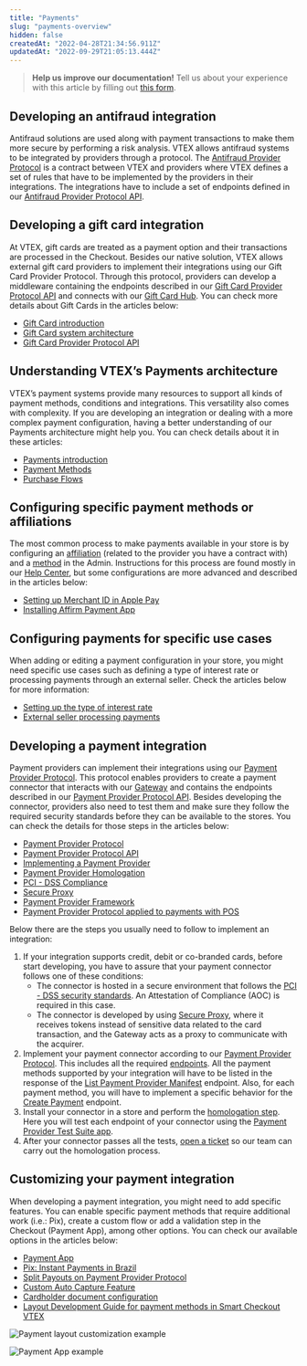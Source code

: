 ```yaml
---
title: "Payments"
slug: "payments-overview"
hidden: false
createdAt: "2022-04-28T21:34:56.911Z"
updatedAt: "2022-09-29T21:05:13.444Z"
---
```


> **Help us improve our documentation!** Tell us about your experience with this article by filling out [this form](https://forms.gle/fQoELRA1yfKDqmAb8).

## Developing an antifraud integration

Antifraud solutions are used along with payment transactions to make them more secure by performing a risk analysis. VTEX allows antifraud systems to be integrated by providers through a protocol. The [Antifraud Provider Protocol](https://help.vtex.com/en/tutorial/antifraud-provider--4aZtmdpgFikcsQomWyqAOq) is a contract between VTEX and providers where VTEX defines a set of rules that have to be implemented by the providers in their integrations. The integrations have to include a set of endpoints defined in our [Antifraud Provider Protocol API](https://developers.vtex.com/docs/api-reference/antifraud-provider-protocol#overview).

## Developing a gift card integration

At VTEX, gift cards are treated as a payment option and their transactions are processed in the Checkout. Besides our native solution, VTEX allows external gift card providers to implement their integrations using our Gift Card Provider Protocol. Through this protocol, providers can develop a middleware containing the endpoints described in our [Gift Card Provider Protocol API](https://developers.vtex.com/docs/api-reference/giftcard-provider-protocol#overview) and connects with our [Gift Card Hub](https://developers.vtex.com/docs/api-reference/giftcard-hub-api#overview). You can check more details about Gift Cards in the articles below:

- [Gift Card introduction](https://developers.vtex.com/docs/guides/gift-card-integration-guide)
- [Gift Card system architecture](https://developers.vtex.com/vtex-rest-api/docs/gift-card-integration-guide-system-architecture)
- [Gift Card Provider Protocol API](https://developers.vtex.com/docs/api-reference/giftcard-provider-protocol#overview)

## Understanding VTEX’s Payments architecture

VTEX’s payment systems provide many resources to support all kinds of payment methods, conditions and integrations. This versatility also comes with complexity. If you are developing an integration or dealing with a more complex payment configuration, having a better understanding of our Payments architecture might help you. You can check details about it in these articles:

- [Payments introduction](https://developers.vtex.com/vtex-rest-api/docs/payments-integration-guide)
- [Payment Methods](https://developers.vtex.com/vtex-rest-api/docs/payments-integration-payment-methods)
- [Purchase Flows](https://developers.vtex.com/vtex-rest-api/docs/payments-integration-purchase-flows)

## Configuring specific payment methods or affiliations

The most common process to make payments available in your store is by configuring an [affiliation](https://help.vtex.com/tutorial/registering-gateway-affiliations--tutorials_444) (related to the provider you have a contract with) and a [method](https://help.vtex.com/en/tutorial/how-to-configure-payment-conditions) in the Admin. Instructions for this process are found mostly in our [Help Center](https://help.vtex.com/subcategory/payment-settings--3tDGibM2tqMyqIyukqmmMw), but some configurations are more advanced and described in the articles below:

- [Setting up Merchant ID in Apple Pay](https://developers.vtex.com/vtex-rest-api/docs/setting-up-merchant-id-in-apple-pay)
- [Installing Affirm Payment App](https://developers.vtex.com/vtex-rest-api/docs/installing-affirm-payment-app-1)

## Configuring payments for specific use cases

When adding or editing a payment configuration in your store, you might need specific use cases such as defining a type of interest rate or processing payments through an external seller. Check the articles below for more information:

- [Setting up the type of interest rate](https://developers.vtex.com/vtex-rest-api/docs/setting-up-the-type-of-interest-rate)
- [External seller processing payments](https://developers.vtex.com/vtex-rest-api/docs/external-seller-processing-payments)

## Developing a payment integration

Payment providers can implement their integrations using our [Payment Provider Protocol](https://developers.vtex.com/vtex-rest-api/docs/payments-integration-payment-provider-protocol). This protocol enables providers to create a payment connector that interacts with our [Gateway](https://help.vtex.com/tutorial/what-is-a-payment-gateway--2KH9Wdi7F6swOU4amECSOk) and contains the endpoints described in our [Payment Provider Protocol API](https://developers.vtex.com/docs/api-reference/payment-provider-protocol#overview). Besides developing the connector, providers also need to test them and make sure they follow the required security standards before they can be available to the stores. You can check the details for those steps in the articles below:

- [Payment Provider Protocol](https://developers.vtex.com/vtex-rest-api/docs/payments-integration-payment-provider-protocol)
- [Payment Provider Protocol API](https://developers.vtex.com/docs/api-reference/payment-provider-protocol#overview)
- [Implementing a Payment Provider](https://developers.vtex.com/vtex-rest-api/docs/payments-integration-implementing-a-payment-provider)
- [Payment Provider Homologation](https://developers.vtex.com/vtex-rest-api/docs/payments-integration-payment-provider-homologation)
- [PCI - DSS Compliance](https://developers.vtex.com/vtex-rest-api/docs/payments-integration-pci-dss-compliance)
- [Secure Proxy](https://developers.vtex.com/vtex-rest-api/docs/payments-integration-secure-proxy)
- [Payment Provider Framework](https://developers.vtex.com/vtex-rest-api/docs/payments-integration-payment-provider-framework)
- [Payment Provider Protocol applied to payments with POS](https://developers.vtex.com/vtex-rest-api/docs/payments-integration-ppp-applied-to-pos)

Below there are the steps you usually need to follow to implement an integration:

1. If your integration supports credit, debit or co-branded cards, before start developing, you have to assure that your payment connector follows one of these conditions:
   - The connector is hosted in a secure environment that follows the [PCI - DSS security standards](https://developers.vtex.com/vtex-rest-api/docs/payments-integration-pci-dss-compliance). An Attestation of Compliance (AOC) is required in this case.
   - The connector is developed by using [Secure Proxy](https://developers.vtex.com/vtex-rest-api/docs/payments-integration-secure-proxy), where it receives tokens instead of sensitive data related to the card transaction, and the Gateway acts as a proxy to communicate with the acquirer.
2. Implement your payment connector according to our [Payment Provider Protocol](https://developers.vtex.com/vtex-rest-api/docs/payments-integration-payment-provider-protocol). This includes all the required [endpoints](https://developers.vtex.com/docs/api-reference/payment-provider-protocol#overview). All the payment methods supported by your integration will have to be listed in the response of the [List Payment Provider Manifest](https://developers.vtex.com/vtex-developer-docs/reference/manifest-1) endpoint. Also, for each payment method, you will have to implement a specific behavior for the [Create Payment](https://developers.vtex.com/vtex-developer-docs/reference/createpayment) endpoint.
3. Install your connector in a store and perform the [homologation step](https://developers.vtex.com/vtex-rest-api/docs/payments-integration-payment-provider-homologation). Here you will test each endpoint of your connector using the [Payment Provider Test Suite app](https://apps.vtex.com/vtex-payment-provider-test-suite/p).
4. After your connector passes all the tests, [open a ticket](https://help.vtex.com/en/support) so our team can carry out the homologation process.

## Customizing your payment integration

When developing a payment integration, you might need to add specific features. You can enable specific payment methods that require additional work (i.e.: Pix), create a custom flow or add a validation step in the Checkout (Payment App), among other options. You can check our available options in the articles below:

- [Payment App](https://developers.vtex.com/vtex-rest-api/docs/payments-integration-payment-app)
- [Pix: Instant Payments in Brazil](https://developers.vtex.com/vtex-rest-api/docs/payments-integration-pix-instant-payments-in-brazil)
- [Split Payouts on Payment Provider Protocol](https://developers.vtex.com/vtex-rest-api/docs/split-payouts-on-payment-provider-protocol)
- [Custom Auto Capture Feature](https://developers.vtex.com/vtex-rest-api/docs/custom-auto-capture-feature)
- [Cardholder document configuration](https://developers.vtex.com/vtex-rest-api/docs/cardholder-document-configuration)
- [Layout Development Guide for payment methods in Smart Checkout VTEX](https://developers.vtex.com/vtex-rest-api/docs/layout-development-guide-for-payment-methods-in-smart-checkout-vtex)

![Payment layout customization example](https://cdn.jsdelivr.net/gh/vtexdocs/dev-portal-content@main/images/payments-overview-0.gif)

![Payment App example](https://raw.githubusercontent.com/vtexdocs/dev-portal-content/main/images/payments-overview-1.gif)
